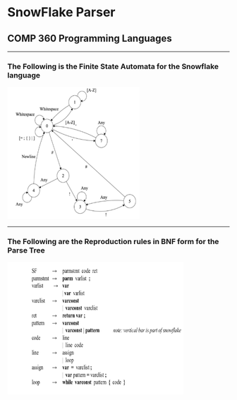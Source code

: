 # SnowFlake Parser 
## COMP 360 Programming Languages

---
### The Following is the Finite State Automata for the Snowflake language

<img src="./FSA.png" width="300" height="300"/>

---
### The Following are the Reproduction rules in BNF form for the Parse Tree

<img src="./BNF.png" width="400" height="300"/>
